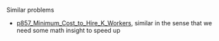 Similar problems
- [p857_Minimum_Cost_to_Hire_K_Workers](https://github.com/genxium/Leetcode/tree/master/p857_Minimum_Cost_to_Hire_K_Workers), similar in the sense that we need some math insight to speed up
